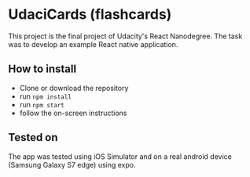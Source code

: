 # UdaciCards (flashcards)
This project is the final project of Udacity's React Nanodegree.
The task was to develop an example React native application.

## How to install
- Clone or download the repository
- run `npm install`
- run `npm start`
- follow the on-screen instructions

## Tested on
The app was tested using iOS Simulator and on a real android device
(Samsung Galaxy S7 edge) using expo.